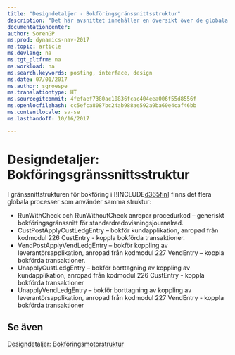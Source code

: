 ```yaml
---
title: "Designdetaljer - Bokföringsgränssnittsstruktur"
description: "Det här avsnittet innehåller en översikt över de globala procedurerna i bokföringsgränssnittsstruktur."
documentationcenter: 
author: SorenGP
ms.prod: dynamics-nav-2017
ms.topic: article
ms.devlang: na
ms.tgt_pltfrm: na
ms.workload: na
ms.search.keywords: posting, interface, design
ms.date: 07/01/2017
ms.author: sgroespe
ms.translationtype: HT
ms.sourcegitcommit: 4fefaef7380ac10836fcac404eea006f55d8556f
ms.openlocfilehash: cc5efca8087bc24ab988ae592a9ba60e4caf46bb
ms.contentlocale: sv-se
ms.lasthandoff: 10/16/2017

---
```

# <a name="design-details-posting-interface-structure"></a>Designdetaljer: Bokföringsgränssnittsstruktur
I gränssnittstrukturen för bokföring i [!INCLUDE[d365fin](includes/d365fin_md.md)] finns det flera globala processer som använder samma struktur:  
  
* RunWithCheck och RunWithoutCheck anropar procedurkod – generiskt bokföringsgränssnitt för standardredovisningsjournalrad.  
* CustPostApplyCustLedgEntry – bokför kundapplikation, anropad från kodmodul 226 CustEntry - koppla bokförda transaktioner.  
* VendPostApplyVendLedgEntry – bokför koppling av leverantörsapplikation, anropad från kodmodul 227 VendEntry – koppla bokförda transaktioner.  
* UnapplyCustLedgEntry – bokför borttagning av koppling av kundapplikation, anropad från kodmodul 226 CustEntry - koppla bokförda transaktioner  
* UnapplyVendLedgEntry – bokför borttagning av koppling av leverantörsapplikation, anropad från kodmodul 227 VendEntry - koppla bokförda transaktioner  
  
## <a name="see-also"></a>Se även  
[Designdetaljer: Bokföringsmotorstruktur](design-details-posting-engine-structure.md)
